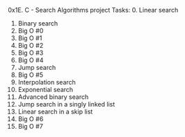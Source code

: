0x1E. C - Search Algorithms project
Tasks:
0. Linear search
1. Binary search
2. Big O #0
3. Big O #1
4. Big O #2
5. Big O #3
6. Big O #4
7. Jump search
8. Big O #5
9. Interpolation search
10. Exponential search
11. Advanced binary search
12. Jump search in a singly linked list
13. Linear search in a skip list
14. Big O #6
15. Big O #7
